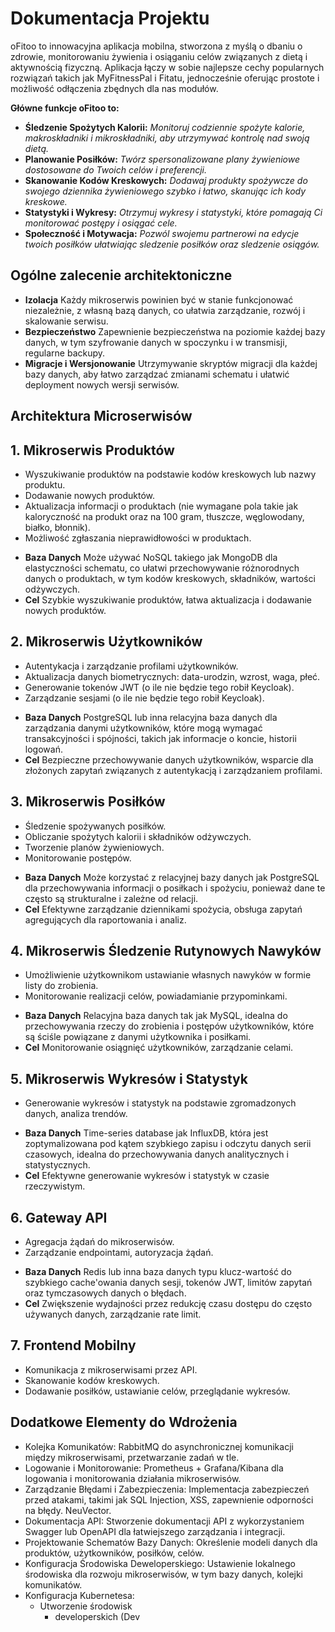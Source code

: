 # Dokumentacja Projektu

oFitoo to innowacyjna aplikacja mobilna, stworzona z myślą o dbaniu o zdrowie, 
monitorowaniu żywienia i osiąganiu celów związanych z dietą i aktywnością fizyczną. 
Aplikacja łączy w sobie najlepsze cechy popularnych rozwiązań takich jak MyFitnessPal i Fitatu, jednocześnie oferując prostote i możliwość odłączenia zbędnych dla nas modułów.

**Główne funkcje oFitoo to:**
* **Śledzenie Spożytych Kalorii:** 
_Monitoruj codziennie spożyte kalorie, makroskładniki i mikroskładniki, aby utrzymywać kontrolę nad swoją dietą._
* **Planowanie Posiłków:** 
_Twórz spersonalizowane plany żywieniowe dostosowane do Twoich celów i preferencji._
* **Skanowanie Kodów Kreskowych:** 
_Dodawaj produkty spożywcze do swojego dziennika żywieniowego szybko i łatwo, skanując ich kody kreskowe._
* **Statystyki i Wykresy:** 
_Otrzymuj wykresy i statystyki, które pomagają Ci monitorować postępy i osiągać cele._
* **Społeczność i Motywacja:** 
_Pozwól swojemu partnerowi na edycje twoich posiłków ułatwiając sledzenie posiłków oraz sledzenie osiągów._

## Ogólne zalecenie architektoniczne
* **Izolacja**
Każdy mikroserwis powinien być w stanie funkcjonować niezależnie, z własną bazą danych, co ułatwia zarządzanie, rozwój i skalowanie serwisu.
* **Bezpieczeństwo**
Zapewnienie bezpieczeństwa na poziomie każdej bazy danych, w tym szyfrowanie danych w spoczynku i w transmisji, regularne backupy.
* **Migracje i Wersjonowanie**
Utrzymywanie skryptów migracji dla każdej bazy danych, aby łatwo zarządzać zmianami schematu i ułatwić deployment nowych wersji serwisów.

## Architektura Microserwisów
## 1. Mikroserwis Produktów

- Wyszukiwanie produktów na podstawie kodów kreskowych lub nazwy produktu.
- Dodawanie nowych produktów.
- Aktualizacja informacji o produktach (nie wymagane pola takie jak kaloryczność na produkt oraz na 100 gram, tłuszcze, węglowodany, białko, błonnik).
- Możliwość zgłaszania nieprawidłowości w produktach.

* **Baza Danych**
Może używać NoSQL takiego jak MongoDB dla elastyczności schematu, co ułatwi przechowywanie różnorodnych danych o produktach, w tym kodów kreskowych, składników, wartości odżywczych.
* **Cel**
Szybkie wyszukiwanie produktów, łatwa aktualizacja i dodawanie nowych produktów.

## 2. Mikroserwis Użytkowników
- Autentykacja i zarządzanie profilami użytkowników.
- Aktualizacja danych biometrycznych: data-urodzin, wzrost, waga, płeć.
- Generowanie tokenów JWT (o ile nie będzie tego robił Keycloak).
- Zarządzanie sesjami (o ile nie będzie tego robił Keycloak).

* **Baza Danych**
PostgreSQL lub inna relacyjna baza danych dla zarządzania danymi użytkowników, które mogą wymagać transakcyjności i spójności, takich jak informacje o koncie, historii logowań.
* **Cel**
Bezpieczne przechowywanie danych użytkowników, wsparcie dla złożonych zapytań związanych z autentykacją i zarządzaniem profilami.

## 3. Mikroserwis Posiłków
- Śledzenie spożywanych posiłków.
- Obliczanie spożytych kalorii i składników odżywczych.
- Tworzenie planów żywieniowych.
- Monitorowanie postępów.

* **Baza Danych**
Może korzystać z relacyjnej bazy danych jak PostgreSQL dla przechowywania informacji o posiłkach i spożyciu, ponieważ dane te często są strukturalne i zależne od relacji.
* **Cel**
Efektywne zarządzanie dziennikami spożycia, obsługa zapytań agregujących dla raportowania i analiz.

## 4. Mikroserwis Śledzenie Rutynowych Nawyków
- Umożliwienie użytkownikom ustawianie własnych nawyków w formie listy do zrobienia.
- Monitorowanie realizacji celów, powiadamianie przypominkami.

* **Baza Danych**
Relacyjna baza danych tak jak MySQL, idealna do przechowywania rzeczy do zrobienia i postępów użytkowników, które są ściśle powiązane z danymi użytkownika i posiłkami.
* **Cel**
Monitorowanie osiągnięć użytkowników, zarządzanie celami.

## 5. Mikroserwis Wykresów i Statystyk
- Generowanie wykresów i statystyk na podstawie zgromadzonych danych, analiza trendów.

* **Baza Danych**
Time-series database jak InfluxDB, która jest zoptymalizowana pod kątem szybkiego zapisu i odczytu danych serii czasowych, idealna do przechowywania danych analitycznych i statystycznych.
* **Cel**
Efektywne generowanie wykresów i statystyk w czasie rzeczywistym.

## 6. Gateway API
- Agregacja żądań do mikroserwisów.
- Zarządzanie endpointami, autoryzacja żądań.

* **Baza Danych**
Redis lub inna baza danych typu klucz-wartość do szybkiego cache'owania danych sesji, tokenów JWT, limitów zapytań oraz tymczasowych danych o błędach.
* **Cel**
Zwiększenie wydajności przez redukcję czasu dostępu do często używanych danych, zarządzanie rate limit.

## 7. Frontend Mobilny
- Komunikacja z mikroserwisami przez API.
- Skanowanie kodów kreskowych.
- Dodawanie posiłków, ustawianie celów, przeglądanie wykresów.

## Dodatkowe Elementy do Wdrożenia
- Kolejka Komunikatów: RabbitMQ do asynchronicznej komunikacji między mikroserwisami, przetwarzanie zadań w tle.
- Logowanie i Monitorowanie: Prometheus + Grafana/Kibana dla logowania i monitorowania działania mikroserwisów.
- Zarządzanie Błędami i Zabezpieczenia: Implementacja zabezpieczeń przed atakami, takimi jak SQL Injection, XSS, zapewnienie odporności na błędy. NeuVector.
- Dokumentacja API: Stworzenie dokumentacji API z wykorzystaniem Swagger lub OpenAPI dla łatwiejszego zarządzania i integracji.
- Projektowanie Schematów Bazy Danych: Określenie modeli danych dla produktów, użytkowników, posiłków, celów.
- Konfiguracja Środowiska Deweloperskiego: Ustawienie lokalnego środowiska dla rozwoju mikroserwisów, w tym bazy danych, kolejki komunikatów.
- Konfiguracja Kubernetesa:
    - Utworzenie środowisk
        - developerskich (Dev
